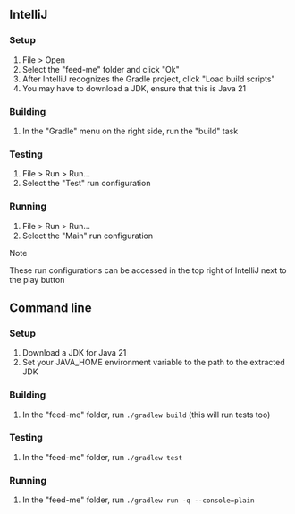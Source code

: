 ## IntelliJ

### Setup
1. File > Open
2. Select the "feed-me" folder and click "Ok"
3. After IntelliJ recognizes the Gradle project, click "Load build scripts"
4. You may have to download a JDK, ensure that this is Java 21

### Building
1. In the "Gradle" menu on the right side, run the "build" task

### Testing
1. File > Run > Run...
2. Select the "Test" run configuration

### Running
1. File > Run > Run...
2. Select the "Main" run configuration

> [!NOTE]
> These run configurations can be accessed in the top right of IntelliJ next to the play button

## Command line

### Setup
1. Download a JDK for Java 21
2. Set your JAVA_HOME environment variable to the path to the extracted JDK

### Building
1. In the "feed-me" folder, run `./gradlew build` (this will run tests too)

### Testing
1. In the "feed-me" folder, run `./gradlew test`

### Running
1. In the "feed-me" folder, run `./gradlew run -q --console=plain`